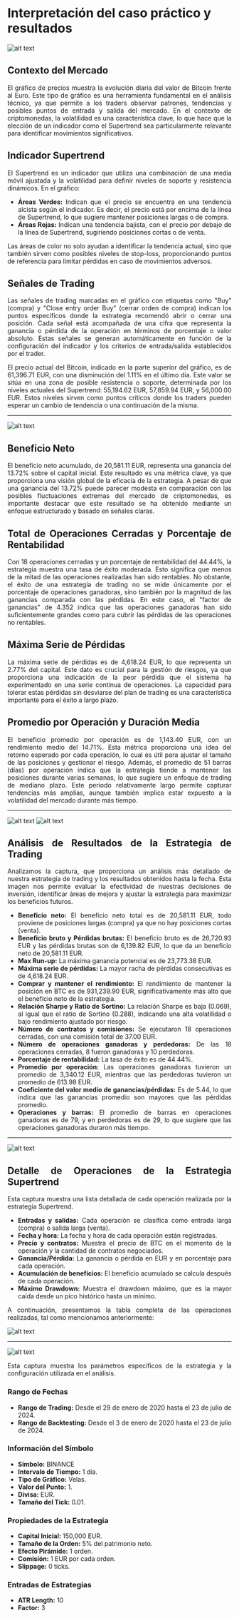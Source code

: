 # Interpretación del caso práctico y resultados

<div align="justify">

![alt text](https://github.com/franmandres/GPT-for-trading-analysis/blob/main/imagenes/conclusiones/conclusion1.png "Conc1")

## Contexto del Mercado

El gráfico de precios muestra la evolución diaria del valor de Bitcoin frente al Euro. Este tipo de gráfico es una herramienta fundamental en el análisis técnico, ya que permite a los traders observar patrones, tendencias y posibles puntos de entrada y salida del mercado. En el contexto de criptomonedas, la volatilidad es una característica clave, lo que hace que la elección de un indicador como el Supertrend sea particularmente relevante para identificar movimientos significativos.

## Indicador Supertrend

El Supertrend es un indicador que utiliza una combinación de una media móvil ajustada y la volatilidad para definir niveles de soporte y resistencia dinámicos. En el gráfico:

  - **Áreas Verdes:** Indican que el precio se encuentra en una tendencia alcista según el indicador. Es decir, el precio está por encima de la línea de Supertrend, lo que sugiere mantener posiciones largas o de compra.
  - **Áreas Rojas:** Indican una tendencia bajista, con el precio por debajo de la línea de Supertrend, sugiriendo posiciones cortas o de venta.

Las áreas de color no solo ayudan a identificar la tendencia actual, sino que también sirven como posibles niveles de stop-loss, proporcionando puntos de referencia para limitar pérdidas en caso de movimientos adversos.

## Señales de Trading

Las señales de trading marcadas en el gráfico con etiquetas como "Buy" (compra) y "Close entry order Buy" (cerrar orden de compra) indican los puntos específicos donde la estrategia recomendó abrir o cerrar una posición. Cada señal está acompañada de una cifra que representa la ganancia o pérdida de la operación en términos de porcentaje o valor absoluto. Estas señales se generan automáticamente en función de la configuración del indicador y los criterios de entrada/salida establecidos por el trader.

El precio actual del Bitcoin, indicado en la parte superior del gráfico, es de 61,396.71 EUR, con una disminución del 1.11% en el último día. Este valor se sitúa en una zona de posible resistencia o soporte, determinada por los niveles actuales del Supertrend: 55,194.62 EUR, 57,859.94 EUR, y 56,000.00 EUR. Estos niveles sirven como puntos críticos donde los traders pueden esperar un cambio de tendencia o una continuación de la misma.

____

![alt text](https://github.com/franmandres/GPT-for-trading-analysis/blob/main/imagenes/conclusiones/conclusion2.png "Conc2")

## Beneficio Neto

El beneficio neto acumulado, de 20,581.11 EUR, representa una ganancia del 13.72% sobre el capital inicial. Este resultado es una métrica clave, ya que proporciona una visión global de la eficacia de la estrategia. A pesar de que una ganancia del 13.72% puede parecer modesta en comparación con las posibles fluctuaciones extremas del mercado de criptomonedas, es importante destacar que este resultado se ha obtenido mediante un enfoque estructurado y basado en señales claras.

## Total de Operaciones Cerradas y Porcentaje de Rentabilidad

Con 18 operaciones cerradas y un porcentaje de rentabilidad del 44.44%, la estrategia muestra una tasa de éxito moderada. Esto significa que menos de la mitad de las operaciones realizadas han sido rentables. No obstante, el éxito de una estrategia de trading no se mide únicamente por el porcentaje de operaciones ganadoras, sino también por la magnitud de las ganancias comparada con las pérdidas. En este caso, el "factor de ganancias" de 4.352 indica que las operaciones ganadoras han sido suficientemente grandes como para cubrir las pérdidas de las operaciones no rentables.

## Máxima Serie de Pérdidas

La máxima serie de pérdidas es de 4,618.24 EUR, lo que representa un 2.77% del capital. Este dato es crucial para la gestión de riesgos, ya que proporciona una indicación de la peor pérdida que el sistema ha experimentado en una serie continua de operaciones. La capacidad para tolerar estas pérdidas sin desviarse del plan de trading es una característica importante para el éxito a largo plazo.

## Promedio por Operación y Duración Media

El beneficio promedio por operación es de 1,143.40 EUR, con un rendimiento medio del 14.71%. Esta métrica proporciona una idea del retorno esperado por cada operación, lo cual es útil para ajustar el tamaño de las posiciones y gestionar el riesgo. Además, el promedio de 51 barras (días) por operación indica que la estrategia tiende a mantener las posiciones durante varias semanas, lo que sugiere un enfoque de trading de mediano plazo. Este periodo relativamente largo permite capturar tendencias más amplias, aunque también implica estar expuesto a la volatilidad del mercado durante más tiempo.

____

![alt text](https://github.com/franmandres/GPT-for-trading-analysis/blob/main/imagenes/conclusiones/conclusion3.png "Conc3")
![alt text](https://github.com/franmandres/GPT-for-trading-analysis/blob/main/imagenes/conclusiones/conclusion4.png "Conc4")

## Análisis de Resultados de la Estrategia de Trading

Analizamos la captura, que proporciona un análisis más detallado de nuestra estrategia de trading y los resultados obtenidos hasta la fecha. Esta imagen nos permite evaluar la efectividad de nuestras decisiones de inversión, identificar áreas de mejora y ajustar la estrategia para maximizar los beneficios futuros.

  - **Beneficio neto:** El beneficio neto total es de 20,581.11 EUR, todo proviene de posiciones largas (compra) ya que no hay posiciones cortas (venta).
  - **Beneficio bruto y Pérdidas brutas:** El beneficio bruto es de 26,720.93 EUR y las pérdidas brutas son de 6,139.82 EUR, lo que da un beneficio neto de 20,581.11 EUR.
  - **Max Run-up:** La máxima ganancia potencial es de 23,773.38 EUR.
  - **Máxima serie de pérdidas:** La mayor racha de pérdidas consecutivas es de 4,618.24 EUR.
  - **Comprar y mantener el rendimiento:** El rendimiento de mantener la posición en BTC es de 931,239.90 EUR, significativamente más alto que el beneficio neto de la estrategia.
  - **Relación Sharpe y Ratio de Sortino:** La relación Sharpe es baja (0.069), al igual que el ratio de Sortino (0.288), indicando una alta volatilidad o bajo rendimiento ajustado por riesgo.
  - **Número de contratos y comisiones:** Se ejecutaron 18 operaciones cerradas, con una comisión total de 37.00 EUR.
  - **Número de operaciones ganadoras y perdedoras:** De las 18 operaciones cerradas, 8 fueron ganadoras y 10 perdedoras.
  - **Porcentaje de rentabilidad:** La tasa de éxito es de 44.44%.
  - **Promedio por operación:** Las operaciones ganadoras tuvieron un promedio de 3,340.12 EUR, mientras que las perdedoras tuvieron un promedio de 613.98 EUR.
  - **Coeficiente del valor medio de ganancias/pérdidas:** Es de 5.44, lo que indica que las ganancias promedio son mayores que las pérdidas promedio.
  - **Operaciones y barras:** El promedio de barras en operaciones ganadoras es de 79, y en perdedoras es de 29, lo que sugiere que las operaciones ganadoras duraron más tiempo.

____

![alt text](https://github.com/franmandres/GPT-for-trading-analysis/blob/main/imagenes/conclusiones/conclusion5.png "Conc5")

## Detalle de Operaciones de la Estrategia Supertrend

Esta captura muestra una lista detallada de cada operación realizada por la estrategia Supertrend.

- **Entradas y salidas:** Cada operación se clasifica como entrada larga (compra) o salida larga (venta).
- **Fecha y hora:** La fecha y hora de cada operación están registradas.
- **Precio y contratos:** Muestra el precio de BTC en el momento de la operación y la cantidad de contratos negociados.
- **Ganancia/Pérdida:** La ganancia o pérdida en EUR y en porcentaje para cada operación.
- **Acumulación de beneficios:** El beneficio acumulado se calcula después de cada operación.
- **Máximo Drawdown:** Muestra el drawdown máximo, que es la mayor caída desde un pico histórico hasta un mínimo.

A continuación, presentamos la tabla completa de las operaciones realizadas, tal como mencionamos anteriormente:

![alt text](https://github.com/franmandres/GPT-for-trading-analysis/blob/main/imagenes/conclusiones/conclusion6.png "Conc6")

____

![alt text](https://github.com/franmandres/GPT-for-trading-analysis/blob/main/imagenes/conclusiones/conclusion7.png "Conc7")

Esta captura muestra los parámetros específicos de la estrategia y la configuración utilizada en el análisis.

### Rango de Fechas
- **Rango de Trading:** Desde el 29 de enero de 2020 hasta el 23 de julio de 2024.
- **Rango de Backtesting:** Desde el 3 de enero de 2020 hasta el 23 de julio de 2024.

### Información del Símbolo
- **Símbolo:** BINANCE
- **Intervalo de Tiempo:** 1 día.
- **Tipo de Gráfico:** Velas.
- **Valor del Punto:** 1.
- **Divisa:** EUR.
- **Tamaño del Tick:** 0.01.

### Propiedades de la Estrategia
- **Capital Inicial:** 150,000 EUR.
- **Tamaño de la Orden:** 5% del patrimonio neto.
- **Efecto Pirámide:** 1 orden.
- **Comisión:** 1 EUR por cada orden.
- **Slippage:** 0 ticks.

### Entradas de Estrategias
- **ATR Length:** 10
- **Factor:** 3


